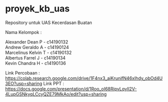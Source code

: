 # proyek_kb_uas
Repository untuk UAS Kecerdasan Buatan

Nama Kelompok : 

Alexander Dean P    - c14190132 </br>
Andrew Geraldo A    - c14190124 </br>
Marcelinus Kelvin T - c14190132 </br>
Albertus Farrel J   - c14190134 </br>
Kevin Chandra H     - c14190136 </br>



Link Percobaan :  https://colab.research.google.com/drive/1F4nx3_aiKrunifN46xIhdy_obOd4U3EO?usp=sharing
Link PPT       :  https://docs.google.com/presentation/d/1Roo_oI68RipvLqyll2V-4LupGSNkyqLCcyQZE79MkAo/edit?usp=sharing
